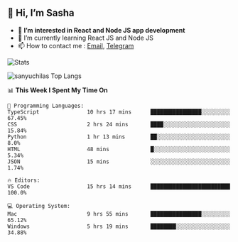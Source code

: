 ## 👋 Hi, I’m Sasha

- 👀 **I’m interested in React and Node JS app development** 
- 🌱 I’m currently learning React JS and Node JS
- 📫 How to contact me : [Email](mailto:sanyuchilas@gmail.com), [Telegram](https://t.me/sanyuchilas)

![Stats](https://github-readme-stats.vercel.app/api?username=sanyuchilas&show_icons=true&theme=react&hide=issues&count_private=true&layout=compact)

![sanyuchilas Top Langs](https://github-readme-stats.vercel.app/api/top-langs/?username=sanyuchilas&theme=react&hide_border=true&include_all_commits=true&count_private=true)

<!--START_SECTION:waka-->
📊 **This Week I Spent My Time On** 

```text
💬 Programming Languages: 
TypeScript               10 hrs 17 mins      ████████████████░░░░░░░░░   67.45% 
CSS                      2 hrs 24 mins       ████░░░░░░░░░░░░░░░░░░░░░   15.84% 
Python                   1 hr 13 mins        ██░░░░░░░░░░░░░░░░░░░░░░░   8.0% 
HTML                     48 mins             █░░░░░░░░░░░░░░░░░░░░░░░░   5.34% 
JSON                     15 mins             ░░░░░░░░░░░░░░░░░░░░░░░░░   1.74%

🔥 Editors: 
VS Code                  15 hrs 14 mins      █████████████████████████   100.0%

💻 Operating System: 
Mac                      9 hrs 55 mins       ████████████████░░░░░░░░░   65.12% 
Windows                  5 hrs 19 mins       ████████░░░░░░░░░░░░░░░░░   34.88%

```


<!--END_SECTION:waka-->

